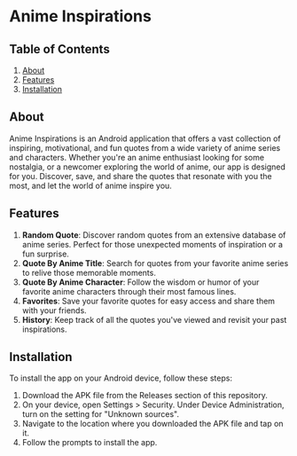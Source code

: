 # Anime Inspirations

## Table of Contents
1. [About](#about)
2. [Features](#features)
3. [Installation](#installation)

## About <a name="about"></a>

Anime Inspirations is an Android application that offers a vast collection of inspiring, motivational, and fun quotes from a wide variety of anime series and characters. Whether you're an anime enthusiast looking for some nostalgia, or a newcomer exploring the world of anime, our app is designed for you. Discover, save, and share the quotes that resonate with you the most, and let the world of anime inspire you.

## Features <a name="features"></a>

1. **Random Quote**: Discover random quotes from an extensive database of anime series. Perfect for those unexpected moments of inspiration or a fun surprise.
2. **Quote By Anime Title**: Search for quotes from your favorite anime series to relive those memorable moments.
3. **Quote By Anime Character**: Follow the wisdom or humor of your favorite anime characters through their most famous lines.
4. **Favorites**: Save your favorite quotes for easy access and share them with your friends. 
5. **History**: Keep track of all the quotes you've viewed and revisit your past inspirations.

## Installation <a name="installation"></a>

To install the app on your Android device, follow these steps:

1. Download the APK file from the Releases section of this repository.
2. On your device, open Settings > Security. Under Device Administration, turn on the setting for "Unknown sources".
3. Navigate to the location where you downloaded the APK file and tap on it.
4. Follow the prompts to install the app.





